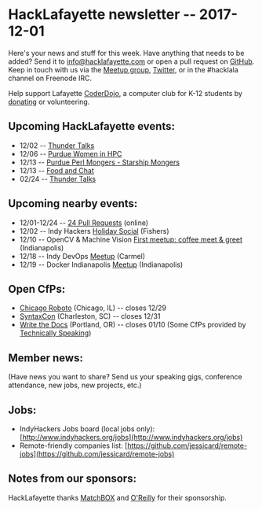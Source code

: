 # HackLafayette newsletter -- 2017-12-01

Here's your news and stuff for this week. Have anything that needs to be added? Send it to info@hacklafayette.com or open a pull request on [GitHub](https://github.com/hacklafayette/newsletter). Keep in touch with us via the [Meetup group](https://www.meetup.com/hacklafayette/), [Twitter](https://twitter.com/hacklafayette), or in the #hacklala channel on Freenode IRC.

Help support Lafayette [CoderDojo](http://www.greaterlafayettecommerce.com/greater-lafayette-coder-dojo), a computer club for K-12 students by [donating](https://www.generosity.com/education-fundraising/be-a-bit-in-our-byte) or volunteering.

## Upcoming HackLafayette events:
* 12/02 -- [Thunder Talks](https://www.meetup.com/hacklafayette/events/242833850/)
* 12/06 -- [Purdue Women in HPC](https://t.co/ZzsqGL9GA5)
* 12/13 -- [Purdue Perl Mongers - Starship Mongers](https://www.meetup.com/hacklafayette/events/244256130/)
* 12/13 -- [Food and Chat](https://www.meetup.com/hacklafayette/events/244255880/)
* 02/24 -- [Thunder Talks](https://www.meetup.com/hacklafayette/events/245535886/)

## Upcoming nearby events:
* 12/01-12/24 -- [24 Pull Requests](https://24pullrequests.com/) (online)
* 12/02 -- Indy Hackers [Holiday Social](http://www.indyhackers.org/holiday-social-2017) (Fishers)
* 12/10 -- OpenCV & Machine Vision [First meetup: coffee meet & greet](https://www.meetup.com/OpenCV-Machine-Vision-Meetup/events/245191340/) (Indianapolis)
* 12/18 -- Indy DevOps [Meetup](https://www.meetup.com/IndyDevOps/events/244308035/) (Carmel)
* 12/19 -- Docker Indianapolis [Meetup](https://www.meetup.com/Docker-Indianapolis/events/244082505/) (Indianapolis)

## Open CfPs:
* [Chicago Roboto](http://chicagoroboto.com/call-for-papers/) (Chicago, IL) -- closes 12/29
* [SyntaxCon](https://www.papercall.io/syntaxcon2018) (Charleston, SC) -- closes 12/31
* [Write the Docs](http://www.writethedocs.org/conf/portland/2018/cfp/) (Portland, OR) -- closes 01/10
(Some CfPs provided by [Technically Speaking](https://techspeak.email/)) 

## Member news:
(Have news you want to share? Send us your speaking gigs, conference attendance, new jobs, new projects, etc.)

## Jobs:
* IndyHackers Jobs board (local jobs only): [http://www.indyhackers.org/jobs](http://www.indyhackers.org/jobs)
* Remote-friendly companies list: [https://github.com/jessicard/remote-jobs](https://github.com/jessicard/remote-jobs)

## Notes from our sponsors:

HackLafayette thanks [MatchBOX](http://matchboxstudio.org/) and [O'Reilly](http://www.oreilly.com/) for their sponsorship.
